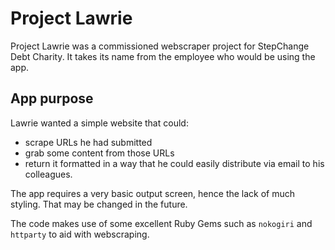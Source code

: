 # Project Lawrie

Project Lawrie was a commissioned webscraper project for StepChange Debt Charity. It takes its name from the employee who would be using the app.

## App purpose

Lawrie wanted a simple website that could: 

- scrape URLs he had submitted 
- grab some content from those URLs 
- return it formatted in a way that he could easily distribute via email to his colleagues.

The app requires a very basic output screen, hence the lack of much styling. That may be changed in the future.

The code makes use of some excellent Ruby Gems such as `nokogiri` and `httparty` to aid with webscraping. 
